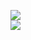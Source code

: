 [![](https://img.shields.io/badge/Made%20With-Github%20Spray-lightgrey.svg?style=for-the-badge&logo=github)](https://github.com/Annihil/github-spray#3450)  
[![](https://i.imgur.com/2DrTn0Z.gif)](https://github.com/Annihil/github-spray)